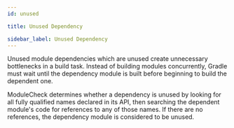 ```yaml
---
id: unused

title: Unused Dependency

sidebar_label: Unused Dependency
---
```


Unused module dependencies which are unused create unnecessary bottlenecks in a build task. Instead
of building modules concurrently, Gradle must wait until the dependency module is built before
beginning to build the dependent one.

ModuleCheck determines whether a dependency is unused by looking for all fully qualified names
declared in its API, then searching the dependent module's code for references to any of those
names.  If there are no references, the dependency module is considered to be unused.
